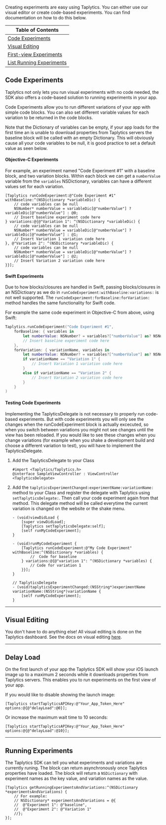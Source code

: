 Creating experiments are easy using Taplytics. You can either use our visual editor or create code-based experiments. You can find documentation on how to do this below.

| Table of Contents |
| ----------------- |
| [Code Experiments](#code-experiments) |
| [Visual Editing](#visual-editing) |
| [First-view Experiments](#delay-load) |
| [List Running Experiments](#running-experiments) |


## Code Experiments

Taplytics not only lets you run visual experiments with no code needed, the SDK also offers a code-based solution to running experiments in your app.

Code Experiments allow you to run different variations of your app with simple code blocks. You can also set different variable values for each variation to be returned in the code blocks. 

Note that the Dictionary of variables can be empty, if your app loads for the first time an is unable to download properties from Taplytics servers the baseline block will be called with an empty Dictionary. This will obviously cause all your code variables to be null, it is good practice to set a default value as seen below.

#### Objective-C Experiments

For example, an experiment named "Code Experiment #1" with a baseline block, and two variation blocks. Within each block we can get a `numberValue` variable from the `variables` NSDictionary, variables can have a different values set for each variation.
    
```objc
[Taplytics runCodeExperiment:@"Code Experiment #1" withBaseline:^(NSDictionary *variableDic) {
    // code variables can be null
    NSNumber* numberValue = variableDic[@"numberValue"] ? variableDic[@"numberValue"] : @0; 
    // Insert baseline experiment code here
} variations:@{@"Variation 1": ^(NSDictionary *variableDic) {
    // code variables can be null
    NSNumber* numberValue = variableDic[@"numberValue"] ? variableDic[@"numberValue"] : @1; 
    // Insert Variation 1 variation code here
}, @"Variation 2": ^(NSDictionary *variableDic) {
    // code variables can be null
    NSNumber* numberValue = variableDic[@"numberValue"] ? variableDic[@"numberValue"] : @2; 
    // Insert Variation 2 variation code here
}}];
```

#### Swift Experiments

Due to how blocks/closures are handled in Swift, passing blocks/closures in an NSDictioary as we do in `runCodeExperiment:withBaseline:variations:` is not well supported. The `runCodeExperiment:forBaseline:forVariation:` method handles the same functionality for Swift code.

For example the same code experiment in Objective-C from above, using Swift:

```swift
Taplytics.runCodeExperiment("Code Experiment #1",
    forBaseline: { variables in
        let numberValue: NSNumber? = variables?["numberValue"] as? NSNumber // can be null
        // Insert baseline experiment code here
    },
    forVariation: { variationName, variables in
        let numberValue: NSNumber? = variables?["numberValue"] as? NSNumber // can be null
        if variationName == "Variation 1" {
            // Insert Variation 1 variation code here
        }
        else if variationName == "Variation 2" {
            // Insert Variation 2 variation code here
        }
    }
)
```
    
#### Testing Code Experiments

Implementing the TaplyticsDelegate is not necessary to properly run code-based experiments. But with code experiments you will only see the changes when the runCodeExperiment block is actually excecuted, so when you switch between variations you might not see changes until the view has been reloaded. If you would like to see these changes when you change variations (for example when you shake a development build and choose a different variation to test), you will have to implement the TaplyticsDelegate.

1. Add the TaplyticsDelegate to your Class

    ```objc
    #import <Taplytics/Taplytics.h>
    @interface SampleViewController : ViewController <TaplyticsDelegate>
    ```
2. Add the `taplyticsExperimentChanged:experimentName:variationName:` method to your Class and register the delegate with Taplytics using `setTaplyticsDelegate:`. Then call your code experiment again from that method. This delegate method will be called everytime the current variation is changed on the website or the shake menu.

    ```objc
    - (void)viewDidLoad {
        [super viewDidLoad];
        [Taplytics setTaplyticsDelegate:self];
        [self runMyCodeExperiment];
    }
    
    - (void)runMyCodeExperiment {
        [Taplytics runCodeExperiment:@"My Code Experiment" withBaseline:^(NSDictionary *variables) {
            //  Code for baseline
        } variations:@{@"variation 1": ^(NSDictionary *variables) {
            // Code for variation 1
        }}];
    }
    
    // TaplyticsDelegate
    - (void)taplyticsExperimentChanged:(NSString*)experimentName variationName:(NSString*)variationName {
        [self runMyCodeExperiment];
    }
    ```

---

## Visual Editing

You don't have to do anything else! All visual editing is done on the Taplytics dashboard. See the docs on visual editing [here](https://taplytics.com/docs/guides/visual-experiments).

---

## Delay Load

On the first launch of your app the Taplytics SDK will show your iOS launch image up to a maximum 2 seconds while it downloads properties from Taplytics servers. This enables you to run experiments on the first view of your app.

If you would like to disable showing the launch image: 

```obc
[Taplytics startTaplyticsAPIKey:@"Your_App_Token_Here" options:@{@"delayLoad":@0}];
```

Or increase the maximum wait time to 10 seconds:

```obc
[Taplytics startTaplyticsAPIKey:@"Your_App_Token_Here" options:@{@"delayLoad":@10}];
```

---

## Running Experiments

The Taplytics SDK can tell you what experiments and variations are currently runing. The block can return asynchronously once Taplytics properties have loaded. The block will return a `NSDictionary` with experiment names as the key value, and variation names as the value.

```obc
[Taplytics getRunningExperimentsAndVariations:^(NSDictionary *experimentsAndVariations) {
    // For example: 
    // NSDictionary* experimentsAndVariations = @{
    //  @"Experiment 1": @"baseline",
    //  @"Experiment 2": @"Variation 1"
    //};
}];
```
